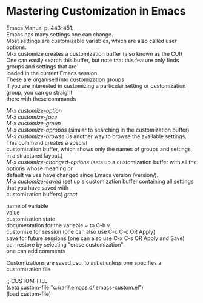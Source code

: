 # Mastering Customization in Emacs
<!-- Fri 06 Jan 2023 10:07:46   -->
Emacs Manual p. 443-451.  
Emacs has many settings one can change.  
Most settings are customizable variables, which are also called user options.  
M-x customize creates a customization buffer (also known as the CUI)  
One can easily search this buffer, but note that this feature only finds groups and settings that are  
loaded in the current Emacs session.  
These are organised into customization groups  
If you are interested in customizing a particular setting or customization group, you can go straight  
there with these commands  

*M-x customize-option*  
*M-x customize-face*  
*M-x customize-group*  
*M-x customize-apropos* (similar to searching in the customization buffer)  
*M-x customize-browse* (is another way to browse the available settings. This command creates a special  
customization buffer, which shows only the names of groups and settings, in a structured layout.)  
*M-x customize-changed-options* (sets up a customization buffer with all the options whose meaning or  
default values have changed since Emacs version /version/).  
*M-x customize-saved* (set up a customization buffer containing all settings that you have saved with  
customization buffers) *great*  

name of variable  
value  
customization state  
documentation for the variable = to C-h v  
customize for session (one can also use C-c C-c OR Apply)  
save for future sessions (one can also use C-x C-s OR Apply and Save)  
can restore by selecting "erase customization"  
one can add comments  
  
Customizations are saved usu. to *init.el* unless one specifies a customization file  
  
;; CUSTOM-FILE  
(setq custom-file "c:/rari/.emacs.d/.emacs-custom.el")  
(load custom-file)  
